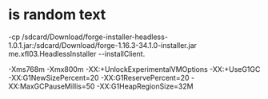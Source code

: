 # is random text

-cp /sdcard/Download/forge-installer-headless-1.0.1.jar:/sdcard/Download/forge-1.16.3-34.1.0-installer.jar me.xfl03.HeadlessInstaller --installClient.

-Xms768m -Xmx800m -XX:+UnlockExperimentalVMOptions -XX:+UseG1GC -XX:G1NewSizePercent=20 -XX:G1ReservePercent=20 -XX:MaxGCPauseMillis=50 -XX:G1HeapRegionSize=32M

